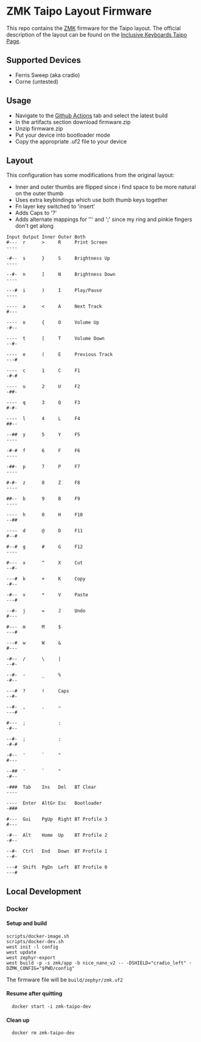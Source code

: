 # ZMK Taipo Layout Firmware

This repo contains the [ZMK](https://zmkfirmware.dev/) firmware for the Taipo layout.
The official description of the layout can be found on the [Inclusive Keyboards Taipo Page](https://inkeys.wiki/en/keymaps/taipo).

## Supported Devices

- Ferris Sweep (aka cradio)
- Corne (untested)

## Usage

- Navigate to the [Github Actions](https://github.com/dlip/zmk-taipo/actions) tab and select the latest build
- In the artifacts section download firmware.zip
- Unzip firmware.zip
- Put your device into bootloader mode
- Copy the appropriate .uf2 file to your device

## Layout

This configuration has some modifications from the original layout:

- Inner and outer thumbs are flipped since i find space to be more natural on the outer thumb
- Uses extra keybindings which use both thumb keys together
- Fn layer key switched to 'insert'
- Adds Caps to '?'
- Adds alternate mappings for ''' and ';' since my ring and pinkie fingers don't get along

```
Input Output Inner Outer Both
#---  r      >     R     Print Screen
----

-#--  s      }     S     Brightness Up
----

--#-  n      ]     N     Brightness Down
----

---#  i      )     I     Play/Pause
----

----  a      <     A     Next Track
#---

----  o      {     O     Volume Up
-#--

----  t      [     T     Volume Down
--#-

----  e      (     E     Previous Track
---#

----  c      1     C     F1
-#-#

----  u      2     U     F2
-##-

----  q      3     Q     F3
#-#-

----  l      4     L     F4
##--

--##  y      5     Y     F5
----

-#-#  f      6     F     F6
----

-##-  p      7     P     F7
----

#-#-  z      8     Z     F8
----

##--  b      9     B     F9
----

----  h      0     H     F10
--##

----  d      @     D     F11
#--#

#--#  g      #     G     F12
----

#---  x      ^     X     Cut
--#-

---#  k      +     K     Copy
-#--

-#--  v      *     V     Paste
---#

--#-  j      =     J     Undo
#---

#---  m      M     $
---#

---#  w      W     &
#---

-#--  /      \     |
--#-

--#-  -      _     %
-#--

---#  ?      !     Caps
--#-

--#-  ,      .     ~
---#

#---  ;            :
-#--

--#-  ;            :
-#-#

-#--  '      `     "
#---

--##  '      `     "
-#--

-###  Tab    Ins   Del   BT Clear
----

----  Enter  AltGr Esc   Bootloader
-###

#---  Gui    PgUp  Right BT Profile 3
#---

-#--  Alt    Home  Up    BT Profile 2
-#--

--#-  Ctrl   End   Down  BT Profile 1
--#-

---#  Shift  PgDn  Left  BT Profile 0
---#
```

## Local Development

### Docker

#### Setup and build

```
scripts/docker-image.sh
scripts/docker-dev.sh
west init -l config
west update
west zephyr-export
west build -p -s zmk/app -b nice_nano_v2 -- -DSHIELD="cradio_left" -DZMK_CONFIG="$PWD/config"
```

The firmware file will be `build/zephyr/zmk.uf2`

#### Resume after quitting

```
  docker start -i zmk-taipo-dev
```

#### Clean up

```
  docker rm zmk-taipo-dev
```

